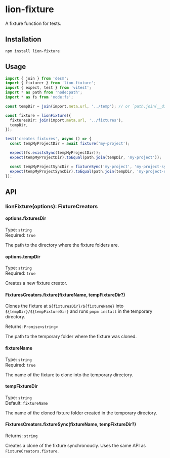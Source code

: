 # lion-fixture

A fixture function for tests.

## Installation

```shell
npm install lion-fixture
```

## Usage

```typescript
import { join } from 'desm';
import { fixturer } from 'lion-fixture';
import { expect, test } from 'vitest';
import * as path from 'node:path';
import * as fs from 'node:fs';

const tempDir = join(import.meta.url, '../temp'); // or `path.join(__dirname, '../temp')` for CommonJS

const fixture = lionFixture({
  fixturesDir: join(import.meta.url, '../fixtures'),
  tempDir,
});

test('creates fixtures', async () => {
  const tempMyProjectDir = await fixture('my-project');

  expect(fs.existsSync(tempMyProjectDir));
  expect(tempMyProjectDir).toEqual(path.join(tempDir, 'my-project'));

  const tempMyProjectSyncDir = fixtureSync('my-project', 'my-project-sync');
  expect(tempMyProjectSyncDir).toEqual(path.join(tempDir, 'my-project-sync'));
});
```

## API

### lionFixture(options): FixtureCreators

#### options.fixturesDir

Type: `string`
\
Required: `true`

The path to the directory where the fixture folders are.

#### options.tempDir

Type: `string`
\
Required: `true`

Creates a new fixture creator.

#### FixturesCreators.fixture(fixtureName, tempFixtureDir?)

Clones the fixture at ``${fixturesDir}/${fixtureName}`` into ``${tempDir}/${tempFixtureDir}`` and runs `pnpm install` in the temporary directory.

Returns: `Promise<string>`

The path to the temporary folder where the fixture was cloned.

#### fixtureName

Type: `string`
\
Required: `true`

The name of the fixture to clone into the temporary directory.

#### tempFixtureDir

Type: `string`
\
Default: `fixtureName`

The name of the cloned fixture folder created in the temporary directory.

#### FixturesCreators.fixtureSync(fixtureName, tempFixtureDir?)

Returns: `string`

Creates a clone of the fixture synchronously. Uses the same API as `FixtureCreators.fixture`.
